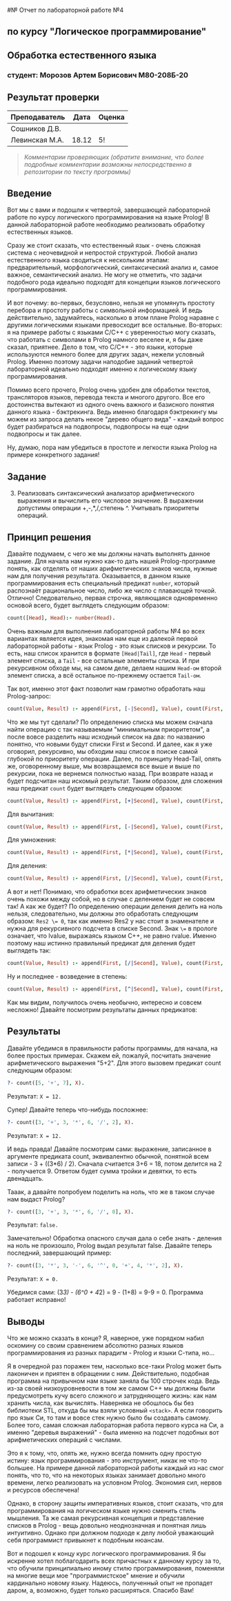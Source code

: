 #№ Отчет по лабораторной работе №4
## по курсу "Логическое программирование"

## Обработка естественного языка

### студент: Морозов Артем Борисович М80-208Б-20

## Результат проверки

| Преподаватель     | Дата         |  Оценка       |
|-------------------|--------------|---------------|
| Сошников Д.В. |              |               |
| Левинская М.А.|     18.12    |       5!      |

> *Комментарии проверяющих (обратите внимание, что более подробные комментарии возможны непосредственно в репозитории по тексту программы)*


## Введение

Вот мы с вами и подошли к четвертой, завершающей лабораторной работе по курсу логического программирования на языке Prolog! В данной лабораторной работе необходимо реализовать обработку естественных языков. 

Сразу же стоит сказать, что естественный язык - очень сложная система с неочевидной и непростой структурой. Любой анализ естественного языка сводиться к нескольким этапам: предварительный, морфологический, синтаксический анализ и, самое важное, семантический анализ. Не могу не отметить, что задачи подобного рода идеально подходят для концепции языков логического программирования. 

И вот почему: во-первых, безусловно, нельзя не упомянуть простоту перебора и простоту работы с символьной информацией. И ведь действительно, задумайтесь, насколько в этом плане Prolog наравне с другими логическими языками превосходит все остальные. Во-вторых: я на примере работы с языками C/C++ с уверенностью могу сказать, что работать с символами в Prolog намного веселее и, я бы даже сказал, приятнее. Дело в том, что С/C++ - это языки, которые используются немного более для других задач, нежели условный Prolog. Именно поэтому задачи наподобие заданий четвертой лабораторной идеально подходят именно к логическому языку программирования.

Помимо всего прочего, Prolog очень удобен для обработки текстов, трансляторов языков, перевода текста и многого другого. Все его достоинства вытекают из одного очень важного и базисного понятия данного языка - бэктрекинга. Ведь именно благодаря бэктрекингу мы можем из запроса делать некое "дерево общего вида" - каждый вопрос будет разбираться на подвопросы, подвопросы на еще одни подвопросы и так далее. 

Ну, думаю, пора нам убедиться в простоте и легкости языка Prolog на примере конкретного задания!



## Задание

3. Реализовать синтаксический анализатор арифметического выражения и вычислить его числовое значение. В выражении допустимы операции +,-,*,/,степень ^. Учитывать приоритеты операций.

## Принцип решения

Давайте подумаем, с чего же мы должны начать выполнять данное задание. Для начала нам нужно как-то дать нашей Prolog-программе понять, как отделять от наших арифметических знаков числа, нужные нам для получения результата. Оказывается, в данном языке программирования есть специальный предикат ```number```, который распознаёт рациональное число, либо же число с плавающей точкой. Отлично! Следовательно, первая строчка, являющаяся одновременно основой всего, будет выглядеть следующим образом:

```prolog
count([Head], Head):- number(Head).
```
Очень важным для выполнения лабораторной работы №4 во всех вариантах является идея, знакомая нам еще из далекой первой лабораторной работы - язык Prolog - это язык списков и рекурсии. То есть, наш список хранится в формате ```[Head|Tail]```, где ```Head``` - первый элемент списка, а ```Tail``` - все остальные элементы списка. И при рекурсивном обходе мы, на самом деле, делаем нашим ```Head-ом``` второй элемент списка, а всё остальное по-прежнему остается ```Tail-ом```.

Так вот, именно этот факт позволит нам грамотно обработать наш Prolog-запрос: 
```prolog
count(Value, Result) :- append(First, [-|Second], Value), count(First, Res1), count(Second, Res2), !, Result is Res1 - Res2.
```
Что же мы тут сделали? По определению списка мы можем сначала найти операцию с так называемым "минимальным приоритетом", а после вовсе разделить наш исходный список на два: по названию понятно, что новыми будут списки First и Second. И далее, как я уже оговорил, рекурсивно, мы обходим наш список в поиске самой глубокой по приоритету операции. Далее, по принципу Head-Tail, опять же, оговоренному выше, мы возвращаемся все выше и выше по рекурсии, пока не вернемся полностью назад. При возврате назад и будет подсчитан наш искомый результат. Таким образом, для сложения наш предикат ```count``` будет выглядеть следующим образом:

```prolog
count(Value, Result) :- append(First, [+|Second], Value), count(First, Res1), count(Second, Res2), !, Result is Res1 + Res2.
```
Для вычитания:

```prolog
count(Value, Result) :- append(First, [-|Second], Value), count(First, Res1), count(Second, Res2), !, Result is Res1 - Res2.
```
Для умножения:

```prolog
count(Value, Result) :- append(First, [*|Second], Value), count(First, Res1), count(Second, Res2), !, Result is Res1 * Res2.
```
Для деления:

```prolog
count(Value, Result) :- append(First, [/|Second], Value), count(First, Res1), count(Second, Res2), !, Result is Res1 / Res2.
```
А вот и нет! Понимаю, что обработки всех арифметических знаков очень похожи между собой, но в случае с делением будет не совсем так! А как же будет? По определению операции деления делить на ноль нельзя, следовательно, мы должны это обработать следующим образом: ```Res2 \= 0```, так как именно Res2 у нас стоит в знаменателе и нужна для рекурсивного подсчета в списке Second. Знак ```\=``` в прологе означает, что lvalue, выражаясь языком С++, не равно rvalue. Именно поэтому наш истинно правильный предикат для деления будет выглядеть так: 

```prolog
count(Value, Result) :- append(First, [/|Second], Value), count(First, Res1), count(Second, Res2), !, Res2 \= 0, Result is Res1 / Res2.
```
Ну и последнее - возведение в степень:

```prolog
count(Value, Result) :- append(First, [^|Second], Value), count(First, Res1), count(Second, Res2), !, Result is Res1 ** Res2.
```

Как мы видим, получилось очень необычно, интересно и совсем несложно! Давайте посмотрим результаты данных предикатов:


## Результаты

Давайте убедимся в правильности работы программы, для начала, на более простых примерах. Скажем ей, пожалуй, посчитать значение арифметического выражения "5+2". Для этого вызовем предикат count следующим образом:

```prolog
?- count([5, '+', 7], X).
```
Результат: ```X = 12.```

Супер! Давайте теперь что-нибудь посложнее:

```prolog
?- count([3, '+', 3, '*', 6, '/', 2], X).
```
Результат: ```X = 12.```

И ведь правда! Давайте посмотрим сами: выражение, записанное в аргументе предиката count, эквивалентно обычной, понятной всем записи - 3 + ((3*6) / 2).
Сначала считается 3+6 = 18, потом делится на 2 - получается 9. Ответом будет сумма тройки и девятки, то есть двенадцать.

Тааак, а давайте попробуем поделить на ноль, что же в таком случае нам выдаст Prolog?

```prolog
?- count([3, '+', 3, '*', 6, '/', 0], X).
```
Результат: ```false.```

Замечательно! Обработка опасного случая дала о себе знать - деления на ноль не произошло, Prolog выдал результат false. Давайте теперь последний, завершающий пример:

```prolog
?- count([3, '*', 3, '-', 6, '^', 0, '+', 4, '*', 2], X).
```
Результат: ```X = 0.```

Убедимся сами: (3*3) - (6^0 + 4*2) = 9 - (1+8) = 9-9 = 0. Программа работает исправно!

## Выводы

Что же можно сказать в конце? Я, наверное, уже порядком набил оскомину со своим сравнением абсолютно разных языков программирования из разных парадигм - Prolog и языки С-типа, но...

Я в очередной раз поражен тем, насколько все-таки Prolog может быть лаконичен и приятен в обращении с ним. Действительно, подобная программа на привычном нам языке заняла бы 100 строчек кода. Ведь из-за своей низкоуровневости в том же самом С++ мы должны были предусмотреть кучу всего сложного и затрудняющего жизнь: как нам хранить числа, как вычислять. Наверняка не обошлось бы без библиотеки STL, откуда бы мы взяли условный ```<stack>```. А если говорить про язык Си, то там и вовсе стек нужно было бы создавать самому. Более того, самая сложная лабораторная работа первого курса на Си, а именно "деревья выражений" - была именно на подсчет подобных вот арифметических операций с числами.

Это я к тому, что, опять же, нужно всегда помнить одну простую истину: язык программирования - это инструмент, никак не что-то большее. На примере данной лабораторной работы каждый из нас смог понять, что то, что на некоторых языках занимает довольно много времени, легко реализовать на условном Prolog. Экономия сил, нервов и ресурсов обеспечена!

Однако, в сторону защиты императивных языков, стоит сказать, что для программирования на логическом языке нужно сменить стиль мышления. Та же самая рекурсивная концепция и представление списков в Prolog - вещь довольно неоднозначная и понятная лишь интуитивно. Однако при должном подходе к делу любой уважающий себя программист привыкнет к подобным нюансам. 

Вот и подошел к концу курс логического программирования. Я бы искренне хотел поблагодарить всех причастных к данному курсу за то, что обучили принципиально иному стилю программирования, поменяли на многие вещи мое "программистское" мнение и обучили кардинально новому языку. Надеюсь, полученный опыт не пропадет даром, а, возможно, будет только расширяться. Спасибо Вам!
